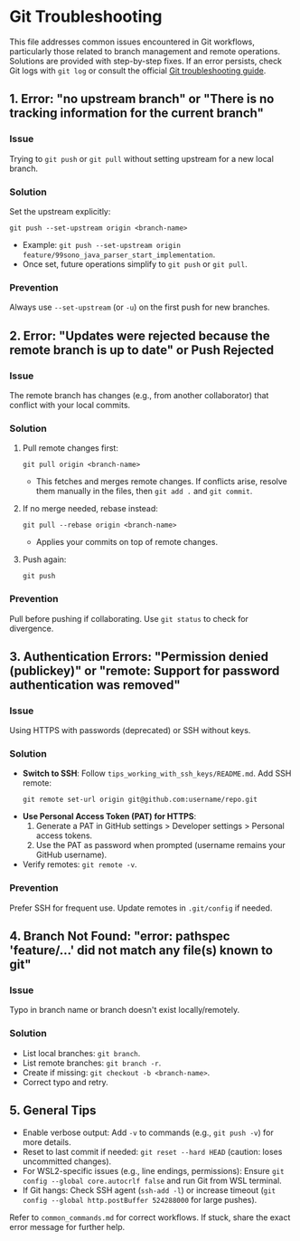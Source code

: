 # Git Troubleshooting

This file addresses common issues encountered in Git workflows, particularly those related to branch management and remote operations. Solutions are provided with step-by-step fixes. If an error persists, check Git logs with `git log` or consult the official [Git troubleshooting guide](https://git-scm.com/docs/git#Documentation/git.txt).

## 1. Error: "no upstream branch" or "There is no tracking information for the current branch"

### Issue
Trying to `git push` or `git pull` without setting upstream for a new local branch.

### Solution
Set the upstream explicitly:
```
git push --set-upstream origin <branch-name>
```
- Example: `git push --set-upstream origin feature/99sono_java_parser_start_implementation`.
- Once set, future operations simplify to `git push` or `git pull`.

### Prevention
Always use `--set-upstream` (or `-u`) on the first push for new branches.

## 2. Error: "Updates were rejected because the remote branch is up to date" or Push Rejected

### Issue
The remote branch has changes (e.g., from another collaborator) that conflict with your local commits.

### Solution
1. Pull remote changes first:
   ```
   git pull origin <branch-name>
   ```
   - This fetches and merges remote changes. If conflicts arise, resolve them manually in the files, then `git add .` and `git commit`.

2. If no merge needed, rebase instead:
   ```
   git pull --rebase origin <branch-name>
   ```
   - Applies your commits on top of remote changes.

3. Push again:
   ```
   git push
   ```

### Prevention
Pull before pushing if collaborating. Use `git status` to check for divergence.

## 3. Authentication Errors: "Permission denied (publickey)" or "remote: Support for password authentication was removed"

### Issue
Using HTTPS with passwords (deprecated) or SSH without keys.

### Solution
- **Switch to SSH**: Follow `tips_working_with_ssh_keys/README.md`. Add SSH remote:
  ```
  git remote set-url origin git@github.com:username/repo.git
  ```
- **Use Personal Access Token (PAT) for HTTPS**:
  1. Generate a PAT in GitHub settings > Developer settings > Personal access tokens.
  2. Use the PAT as password when prompted (username remains your GitHub username).
- Verify remotes: `git remote -v`.

### Prevention
Prefer SSH for frequent use. Update remotes in `.git/config` if needed.

## 4. Branch Not Found: "error: pathspec 'feature/...' did not match any file(s) known to git"

### Issue
Typo in branch name or branch doesn't exist locally/remotely.

### Solution
- List local branches: `git branch`.
- List remote branches: `git branch -r`.
- Create if missing: `git checkout -b <branch-name>`.
- Correct typo and retry.

## 5. General Tips
- Enable verbose output: Add `-v` to commands (e.g., `git push -v`) for more details.
- Reset to last commit if needed: `git reset --hard HEAD` (caution: loses uncommitted changes).
- For WSL2-specific issues (e.g., line endings, permissions): Ensure `git config --global core.autocrlf false` and run Git from WSL terminal.
- If Git hangs: Check SSH agent (`ssh-add -l`) or increase timeout (`git config --global http.postBuffer 524288000` for large pushes).

Refer to `common_commands.md` for correct workflows. If stuck, share the exact error message for further help.
